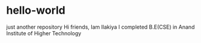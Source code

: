 # hello-world
just another repository
Hi friends,
 Iam Ilakiya I completed B.E(CSE) in Anand Institute of Higher Technology
 
